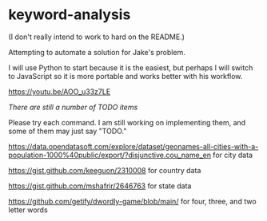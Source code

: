 # keyword-analysis

(I don't really intend to work to hard on the README.)

Attempting to automate a solution for Jake's problem.

I will use Python to start because it is the easiest, but perhaps I will switch to JavaScript so it is more portable and works better with his workflow.

https://youtu.be/AOO_u33z7LE

*There are still a number of TODO items*

Please try each command. I am still working on implementing them, and some of them may just say "TODO."

https://data.opendatasoft.com/explore/dataset/geonames-all-cities-with-a-population-1000%40public/export/?disjunctive.cou_name_en
for city data

https://gist.github.com/keeguon/2310008
for country data

https://gist.github.com/mshafrir/2646763
for state data

https://github.com/getify/dwordly-game/blob/main/
for four, three, and two letter words



